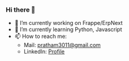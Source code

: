 ### Hi there 👋
<!-- GITHUB STATS 
[![My GitHub Stats](https://github-readme-stats.vercel.app/api/?username=PrathamShah3011&count_private=true&theme=tokyonight&showicons=true)]()
[![My GitHub Language Stats](https://github-readme-stats.vercel.app/api/top-langs/?username=jasongaylord&langs_count=5&theme=tokyonight)]()
-->
- 🔭 I’m currently working on Frappe/ErpNext
- 🌱 I’m currently learning Python, Javascript
- 📫 How to reach me:
  - Mail: pratham3011@gmail.com
  - LinkedIn: [Profile](https://www.linkedin.com/in/pratham-shah-01a321156/)

<!--
**PrathamShah3011/PrathamShah3011** is a ✨ _special_ ✨ repository because its `README.md` (this file) appears on your GitHub profile.

Here are some ideas to get you started:

- 🔭 I’m currently working on ...
- 🌱 I’m currently learning ...
- 👯 I’m looking to collaborate on ...
- 🤔 I’m looking for help with ...
- 💬 Ask me about ...
- 📫 How to reach me: ...
- 😄 Pronouns: ...
- ⚡ Fun fact: ...
-->
